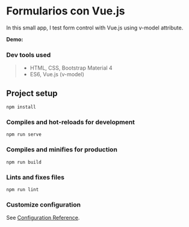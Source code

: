 # Formularios con Vue.js

In this small app, I test form control with Vue.js using v-model attribute.

**Demo:**

### Dev tools used

> - HTML, CSS, Bootstrap Material 4
> - ES6, Vue.js (v-model)

## Project setup
```
npm install
```

### Compiles and hot-reloads for development
```
npm run serve
```

### Compiles and minifies for production
```
npm run build
```

### Lints and fixes files
```
npm run lint
```

### Customize configuration
See [Configuration Reference](https://cli.vuejs.org/config/).
